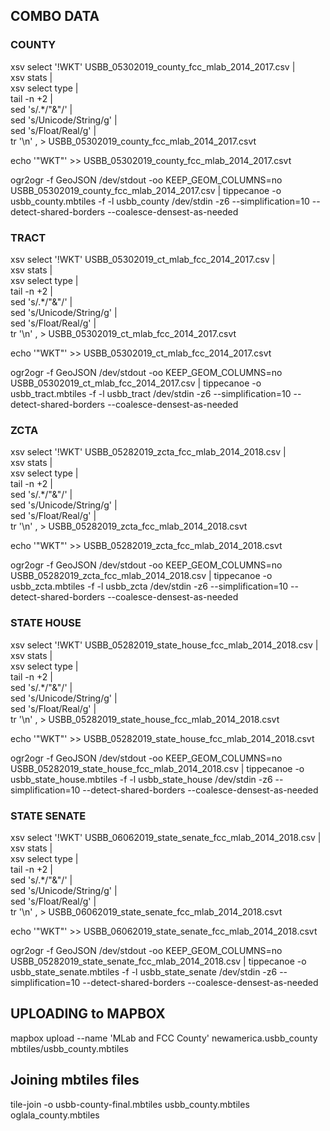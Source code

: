 ## COMBO DATA

### COUNTY

xsv select '!WKT' USBB_05302019_county_fcc_mlab_2014_2017.csv | \
  xsv stats | \
  xsv select type | \
  tail -n +2 | \
  sed 's/.*/"&"/' | \
  sed 's/Unicode/String/g' | \
  sed 's/Float/Real/g' | \
  tr '\n' , > USBB_05302019_county_fcc_mlab_2014_2017.csvt

  echo '"WKT"' >> USBB_05302019_county_fcc_mlab_2014_2017.csvt

ogr2ogr -f GeoJSON /dev/stdout -oo KEEP_GEOM_COLUMNS=no USBB_05302019_county_fcc_mlab_2014_2017.csv | tippecanoe -o usbb_county.mbtiles -f -l usbb_county /dev/stdin -z6 --simplification=10 --detect-shared-borders --coalesce-densest-as-needed

### TRACT

xsv select '!WKT' USBB_05302019_ct_mlab_fcc_2014_2017.csv | \
  xsv stats | \
  xsv select type | \
  tail -n +2 | \
  sed 's/.*/"&"/' | \
  sed 's/Unicode/String/g' | \
  sed 's/Float/Real/g' | \
  tr '\n' , > USBB_05302019_ct_mlab_fcc_2014_2017.csvt

  echo '"WKT"' >> USBB_05302019_ct_mlab_fcc_2014_2017.csvt

ogr2ogr -f GeoJSON /dev/stdout -oo KEEP_GEOM_COLUMNS=no USBB_05302019_ct_mlab_fcc_2014_2017.csv | tippecanoe -o usbb_tract.mbtiles -f -l usbb_tract /dev/stdin -z6 --simplification=10 --detect-shared-borders --coalesce-densest-as-needed

### ZCTA

xsv select '!WKT' USBB_05282019_zcta_fcc_mlab_2014_2018.csv | \
  xsv stats | \
  xsv select type | \
  tail -n +2 | \
  sed 's/.*/"&"/' | \
  sed 's/Unicode/String/g' | \
  sed 's/Float/Real/g' | \
  tr '\n' , > USBB_05282019_zcta_fcc_mlab_2014_2018.csvt

  echo '"WKT"' >> USBB_05282019_zcta_fcc_mlab_2014_2018.csvt

ogr2ogr -f GeoJSON /dev/stdout -oo KEEP_GEOM_COLUMNS=no USBB_05282019_zcta_fcc_mlab_2014_2018.csv | tippecanoe -o usbb_zcta.mbtiles -f -l usbb_zcta /dev/stdin -z6 --simplification=10 --detect-shared-borders --coalesce-densest-as-needed

### STATE HOUSE

xsv select '!WKT' USBB_05282019_state_house_fcc_mlab_2014_2018.csv | \
  xsv stats | \
  xsv select type | \
  tail -n +2 | \
  sed 's/.*/"&"/' | \
  sed 's/Unicode/String/g' | \
  sed 's/Float/Real/g' | \
  tr '\n' , > USBB_05282019_state_house_fcc_mlab_2014_2018.csvt

  echo '"WKT"' >> USBB_05282019_state_house_fcc_mlab_2014_2018.csvt

ogr2ogr -f GeoJSON /dev/stdout -oo KEEP_GEOM_COLUMNS=no USBB_05282019_state_house_fcc_mlab_2014_2018.csv | tippecanoe -o usbb_state_house.mbtiles -f -l usbb_state_house /dev/stdin -z6 --simplification=10 --detect-shared-borders --coalesce-densest-as-needed

### STATE SENATE

xsv select '!WKT' USBB_06062019_state_senate_fcc_mlab_2014_2018.csv | \
  xsv stats | \
  xsv select type | \
  tail -n +2 | \
  sed 's/.*/"&"/' | \
  sed 's/Unicode/String/g' | \
  sed 's/Float/Real/g' | \
  tr '\n' , > USBB_06062019_state_senate_fcc_mlab_2014_2018.csvt

  echo '"WKT"' >> USBB_06062019_state_senate_fcc_mlab_2014_2018.csvt

ogr2ogr -f GeoJSON /dev/stdout -oo KEEP_GEOM_COLUMNS=no USBB_05282019_state_senate_fcc_mlab_2014_2018.csv | tippecanoe -o usbb_state_senate.mbtiles -f -l usbb_state_senate /dev/stdin -z6 --simplification=10 --detect-shared-borders --coalesce-densest-as-needed

## UPLOADING to MAPBOX

mapbox upload --name 'MLab and FCC County' newamerica.usbb_county mbtiles/usbb_county.mbtiles

## Joining mbtiles files

tile-join -o usbb-county-final.mbtiles usbb_county.mbtiles oglala_county.mbtiles
